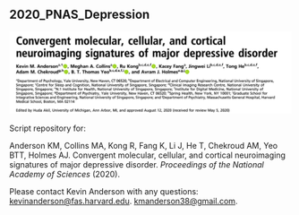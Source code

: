 ## 2020_PNAS_Depression

![](https://github.com/kevmanderson/2020_PNAS_Depression/blob/master/images/pnas_title.png)


Script repository for:

Anderson KM, Collins MA, Kong R, Fang K, Li J, He T, Chekroud AM, Yeo BTT, Holmes AJ. Convergent molecular, cellular, and cortical neuroimaging signatures of major depressive disorder. _Proceedings of the National Academy of Sciences_ (2020).  

Please contact Kevin Anderson with any questions:  
kevinanderson@fas.harvard.edu. 
kmanderson38@gmail.com. 











